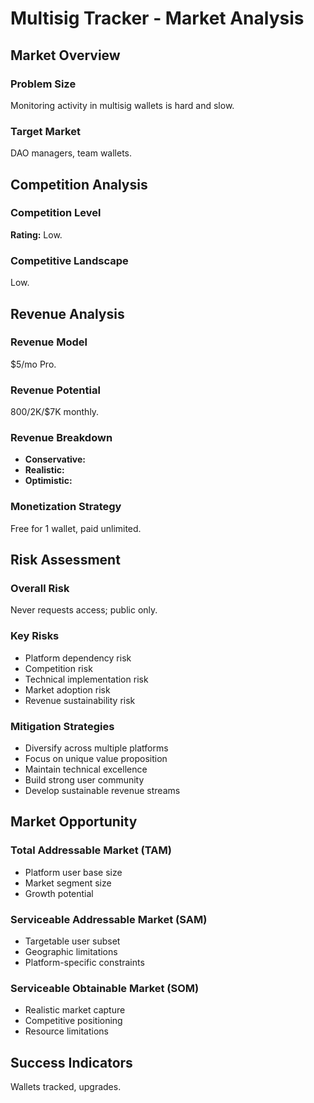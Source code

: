 # Multisig Tracker - Market Analysis

## Market Overview

### Problem Size
Monitoring activity in multisig wallets is hard and slow.

### Target Market
DAO managers, team wallets.

## Competition Analysis

### Competition Level
**Rating:** Low.

### Competitive Landscape
Low.

## Revenue Analysis

### Revenue Model
$5/mo Pro.

### Revenue Potential
$800/$2K/$7K monthly.

### Revenue Breakdown
- **Conservative:** 
- **Realistic:** 
- **Optimistic:** 

### Monetization Strategy
Free for 1 wallet, paid unlimited.

## Risk Assessment

### Overall Risk
Never requests access; public only.

### Key Risks
- Platform dependency risk
- Competition risk
- Technical implementation risk
- Market adoption risk
- Revenue sustainability risk

### Mitigation Strategies
- Diversify across multiple platforms
- Focus on unique value proposition
- Maintain technical excellence
- Build strong user community
- Develop sustainable revenue streams

## Market Opportunity

### Total Addressable Market (TAM)
- Platform user base size
- Market segment size
- Growth potential

### Serviceable Addressable Market (SAM)
- Targetable user subset
- Geographic limitations
- Platform-specific constraints

### Serviceable Obtainable Market (SOM)
- Realistic market capture
- Competitive positioning
- Resource limitations

## Success Indicators
Wallets tracked, upgrades.
